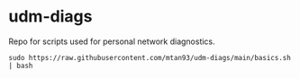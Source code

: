 # udm-diags
Repo for scripts used for personal network diagnostics.
```
sudo https://raw.githubusercontent.com/mtan93/udm-diags/main/basics.sh | bash
```
